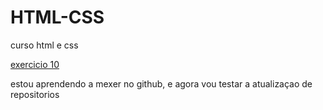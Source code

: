 # HTML-CSS
curso html e css

<a href="https://p4triot4.github.io/HTML-CSS/desafios/desafio010/pacote-projeto-d010/index.html">exercicio 10</a>

estou aprendendo a mexer no github, e agora vou testar a atualizaçao de repositorios